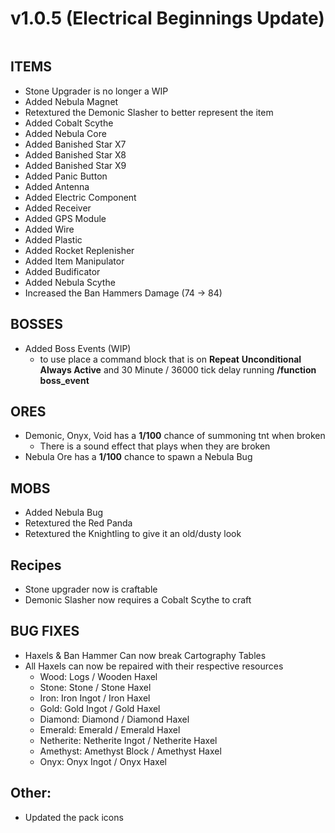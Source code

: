 # v1.0.5 (Electrical Beginnings Update)



<figure><img src="https://files.gitbook.com/v0/b/gitbook-x-prod.appspot.com/o/spaces%2FoRbYFakTMIUgDeJx6IfE%2Fuploads%2FVf4LIpLioTJCyahITSxw%2Fpfev1.0.5_keyart.png?alt=media&#x26;token=f0dfba1d-9ca8-4c63-b7d9-37115687941c" alt=""><figcaption></figcaption></figure>

## **ITEMS**&#x20;

* Stone Upgrader is no longer a WIP
* Added Nebula Magnet
* Retextured the Demonic Slasher to better represent the item
* Added Cobalt Scythe
* Added Nebula Core
* Added Banished Star X7
* Added Banished Star X8
* Added Banished Star X9
* Added Panic Button
* Added Antenna
* Added Electric Component
* Added Receiver
* Added GPS Module
* Added Wire
* Added Plastic
* Added Rocket Replenisher
* Added Item Manipulator
* Added Budificator
* Added Nebula Scythe
* Increased the Ban Hammers Damage (74 -> 84)

## &#x20;**BOSSES**

* Added Boss Events (WIP)
  * to use place a command block that is on **Repeat** **Unconditional Always Active** and 30 Minute / 36000 tick delay running **/function boss\_event**

## &#x20;**ORES**

* Demonic, Onyx, Void has a **1/100** chance of summoning tnt when broken
  * There is a sound effect that plays when they are broken
* Nebula Ore has a **1/100** chance to spawn a Nebula Bug&#x20;

## **MOBS**

* Added Nebula Bug
* Retextured the Red Panda
* Retextured the Knightling to give it an old/dusty look

## **Recipes**&#x20;

* Stone upgrader now is craftable
* Demonic Slasher now requires a Cobalt Scythe to craft&#x20;

## **BUG FIXES**

* Haxels & Ban Hammer Can now break Cartography Tables&#x20;
* All Haxels can now be repaired with their respective resources&#x20;
  * Wood: Logs / Wooden Haxel
  * Stone: Stone / Stone Haxel&#x20;
  * Iron: Iron Ingot / Iron Haxel
  * Gold: Gold Ingot / Gold Haxel&#x20;
  * Diamond: Diamond / Diamond Haxel&#x20;
  * Emerald: Emerald / Emerald Haxel&#x20;
  * Netherite: Netherite Ingot / Netherite Haxel&#x20;
  * Amethyst: Amethyst Block / Amethyst Haxel&#x20;
  * Onyx: Onyx Ingot / Onyx Haxel&#x20;

## Other:

* Updated the pack icons&#x20;
